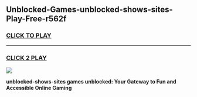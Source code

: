 
## Unblocked-Games-unblocked-shows-sites-Play-Free-r562f
<h3>
<a href="https://premium76.site?title=unblocked-shows-sites&ref=21A">CLICK TO PLAY</a></h3>
<hr>

<h3>
<a href="https://premium76.site?title=unblocked-shows-sites&ref=21A">CLICK 2 PLAY</a>
  
</h3>

<a href="https://premium76.site?title=unblocked-shows-sites&ref=21A"><img src="https://clearcache.store/games.png"></a>


**unblocked-shows-sites games unblocked: Your Gateway to Fun and Accessible Online Gaming**
